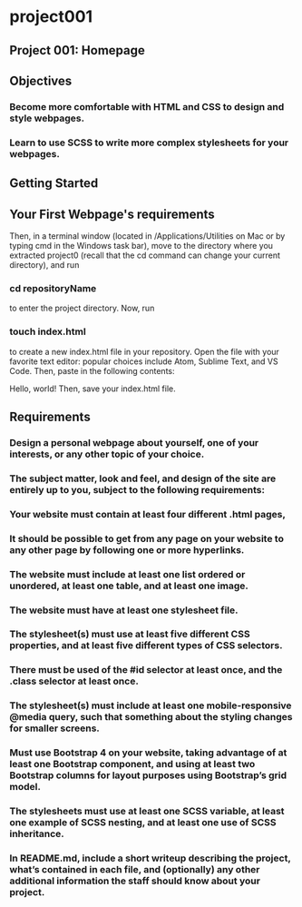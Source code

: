 # project001

## Project 001: Homepage
## Objectives
### Become more comfortable with HTML and CSS to design and style webpages.
### Learn to use SCSS to write more complex stylesheets for your webpages.

## Getting Started

## Your First Webpage's requirements

Then, in a terminal window (located in /Applications/Utilities on Mac or by typing cmd in the Windows task bar), move to the directory where you extracted project0 (recall that the cd command can change your current directory), and run

### cd repositoryName
to enter the project directory. Now, run

### touch index.html
to create a new index.html file in your repository. Open the file with your favorite text editor: popular choices include Atom, Sublime Text, and VS Code. Then, paste in the following contents:

<!DOCTYPE html>
<html>
    <head>
        <title>My Webpage</title>
    </head>
    <body>
        Hello, world!
    </body>
</html>
Then, save your index.html file.

## Requirements
### Design a personal webpage about yourself, one of your interests, or any other topic of your choice. 
### The subject matter, look and feel, and design of the site are entirely up to you, subject to the following requirements:

### Your website must contain at least four different .html pages, 
### It should be possible to get from any page on your website to any other page by following one or more hyperlinks.

### The website must include at least one list ordered or unordered, at least one table, and at least one image.
### The website must have at least one stylesheet file.

### The stylesheet(s) must use at least five different CSS properties, and at least five different types of CSS selectors. 
### There must be used of the #id selector at least once, and the .class selector at least once.

### The stylesheet(s) must include at least one mobile-responsive @media query, such that something about the styling changes for smaller screens.

### Must use Bootstrap 4 on your website, taking advantage of at least one Bootstrap component, and using at least two Bootstrap columns for layout purposes using Bootstrap’s grid model.

### The stylesheets must use at least one SCSS variable, at least one example of SCSS nesting, and at least one use of SCSS inheritance.

### In README.md, include a short writeup describing the project, what’s contained in each file, and (optionally) any other additional information the staff should know about your project.
